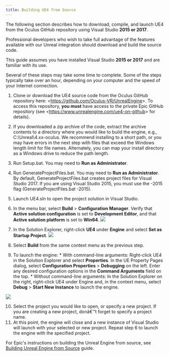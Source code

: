 ```yaml
---
title: Building UE4 from Source
---
```


The following section describes how to download, compile, and launch UE4 from the Oculus GitHub repository using Visual Studio **2015 or 2017**.

Professional developers who wish to take full advantage of the features available with our Unreal integration should download and build the source code.

This guide assumes you have installed Visual Studio **2015 or 2017** and are familiar with its use. 

Several of these steps may take some time to complete. Some of the steps typically take over an hour, depending on your computer and the speed of your Internet connection.

1. Clone or download the UE4 source code from the Oculus GitHub repository here: &lt;https://github.com/Oculus-VR/UnrealEngine&gt;. To access this repository, **you must** have access to the private Epic GitHub repository (see &lt;https://www.unrealengine.com/ue4-on-github&gt; for details).
2. If you downloaded a zip archive of the code, extract the archive contents to a directory where you would like to build the engine, e.g., C:\Unreal\4.xx-oculus. We recommend installing to a short path, or you may have errors in the next step with files that exceed the Windows length limit for file names. Alternately, you can map your install directory as a Windows drive to reduce the path length. 
3. Run Setup.bat. You may need to **Run as Administrator**. 
4. Run GenerateProjectFiles.bat. You may need to **Run as Administrator**. By default, GenerateProjectFiles.bat creates project files for Visual Studio 2017. If you are using Visual Studio 2015, you must use the -2015 flag (GenerateProjectFiles.bat -2015).
5. Launch UE4.sln to open the project solution in Visual Studio.
6. In the menu bar, select **Build** &gt; **Configuration Manager**. Verify that **Active solution configuration** is set to **Development Editor**, and that **Active solution platform** is set to **Win64**. ![](/images/documentationunreallatestconceptsunreal-building-ue4-from-source-0.png)


7. In the Solution Explorer, right-click **UE4** under **Engine** and select **Set as Startup Project**. ![](/images/documentationunreallatestconceptsunreal-building-ue4-from-source-1.png)


8. Select **Build** from the same context menu as the previous step. 
9. To launch the engine: * With command-line arguments: Right-click UE4 in the Solution Explorer and select **Properties**. In the UE Property Pages dialog, select **Configuration Properties** &gt; **Debugging** on the left. Enter any desired configuration options in the **Command Arguments** field on the top. * Without command-line arguments: In the Solution Explorer on the right, right-click UE4 under Engine and, in the context menu, select **Debug** &gt; **Start New Instance** to launch the engine. 

![](/images/documentationunreallatestconceptsunreal-building-ue4-from-source-2.png)


10. Select the project you would like to open, or specify a new project. If you are creating a new project, donâ€™t forget to specify a project name.
11. At this point, the engine will close and a new instance of Visual Studio will launch with your selected or new project. Repeat step 6 to launch the engine with the specified project.


For Epic's instructions on building the Unreal Engine from source, see [Building Unreal Engine from Source](https://docs.unrealengine.com/latest/INT/Programming/Development/BuildingUnrealEngine/) guide.
